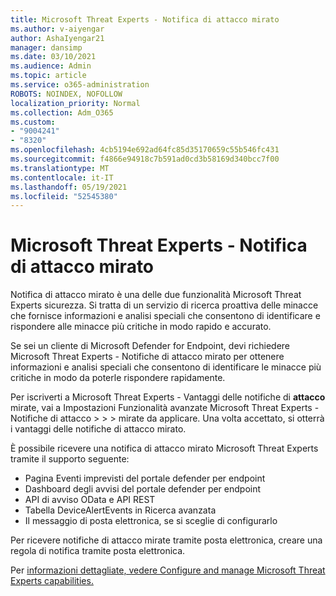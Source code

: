 ```yaml
---
title: Microsoft Threat Experts - Notifica di attacco mirato
ms.author: v-aiyengar
author: AshaIyengar21
manager: dansimp
ms.date: 03/10/2021
ms.audience: Admin
ms.topic: article
ms.service: o365-administration
ROBOTS: NOINDEX, NOFOLLOW
localization_priority: Normal
ms.collection: Adm_O365
ms.custom:
- "9004241"
- "8320"
ms.openlocfilehash: 4cb5194e692ad64fc85d35170659c55b546fc431
ms.sourcegitcommit: f4866e94918c7b591ad0cd3b58169d340bcc7f00
ms.translationtype: MT
ms.contentlocale: it-IT
ms.lasthandoff: 05/19/2021
ms.locfileid: "52545380"
---
```

# <a name="microsoft-threat-experts---targeted-attack-notification"></a>Microsoft Threat Experts - Notifica di attacco mirato

Notifica di attacco mirato è una delle due funzionalità Microsoft Threat Experts sicurezza. Si tratta di un servizio di ricerca proattiva delle minacce che fornisce informazioni e analisi speciali che consentono di identificare e rispondere alle minacce più critiche in modo rapido e accurato.

Se sei un cliente di Microsoft Defender for Endpoint, devi richiedere Microsoft Threat Experts - Notifiche di attacco mirato per ottenere informazioni e analisi speciali che consentono di identificare le minacce più critiche in modo da poterle rispondere rapidamente.

Per iscriverti a Microsoft Threat Experts - Vantaggi delle notifiche di **attacco** mirate, vai a Impostazioni Funzionalità avanzate Microsoft Threat Experts - Notifiche di attacco  >    >    >   mirate da applicare. Una volta accettato, si otterrà i vantaggi delle notifiche di attacco mirato.

È possibile ricevere una notifica di attacco mirato Microsoft Threat Experts tramite il supporto seguente:

- Pagina Eventi imprevisti del portale defender per endpoint
- Dashboard degli avvisi del portale defender per endpoint
- API di avviso OData e API REST
- Tabella DeviceAlertEvents in Ricerca avanzata
- Il messaggio di posta elettronica, se si sceglie di configurarlo

Per ricevere notifiche di attacco mirate tramite posta elettronica, creare una regola di notifica tramite posta elettronica. 

Per [informazioni dettagliate, vedere Configure and manage Microsoft Threat Experts capabilities.](/windows/security/threat-protection/microsoft-defender-atp/configure-microsoft-threat-experts)

